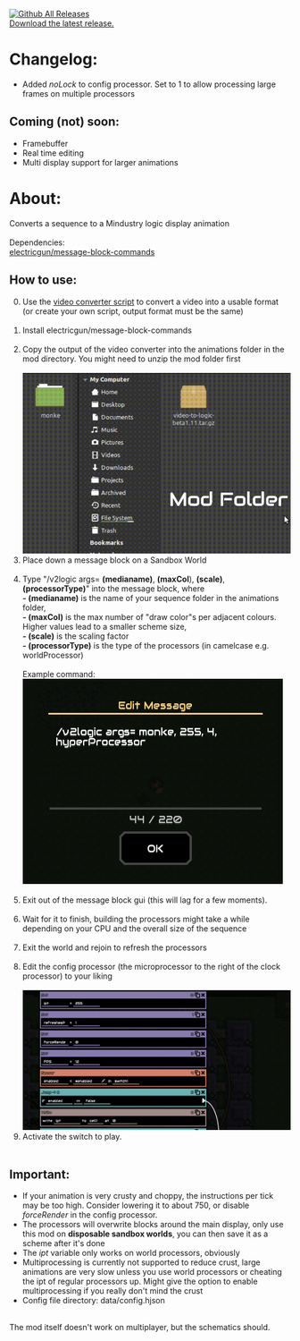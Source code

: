 
[![Github All Releases](https://img.shields.io/github/downloads/electricgun/video-to-logic/total.svg)]() <br>
[Download the latest release.](https://github.com/ElectricGun/video-to-logic/releases/latest) <br>
# Changelog:
* Added *noLock* to config processor. Set to 1 to allow processing large frames on multiple processors
  
## Coming (not) soon:
* Framebuffer
* Real time editing
* Multi display support for larger animations
  
# About:
Converts a sequence to a Mindustry logic display animation <br> <br>
Dependencies: <br> 
[electricgun/message-block-commands](https://github.com/ElectricGun/message-block-commands)

## How to use:
0. Use the [video converter script](https://github.com/ElectricGun/video-converter/releases/latest "Video Converter") to convert a video into a usable format (or create your own script, output format must be the same) <br> <br>
1. Install electricgun/message-block-commands <br> <br>
2. Copy the output of the video converter into the animations folder in the mod directory. You might need to unzip the mod folder first <br> <br>
![example1](resources/guide1.gif)
3. Place down a message block on a Sandbox World <br> <br>
4. Type "/v2logic args= **(medianame)**, **(maxCol**), **(scale)**, **(processorType)**" into the message block, where <br>**- (medianame)** is the name of your sequence folder in the animations folder, <br> **- (maxCol)** is the max number of "draw color"s per adjacent colours. Higher values lead to a smaller scheme size, <br> **- (scale)** is the scaling factor <br> **- (processorType)** is the type of the processors (in camelcase e.g. worldProcessor) <br>  <br>Example command: <br> 
![example1](resources/example1.png) <br> <br>
5. Exit out of the message block gui (this will lag for a few moments). <br> <br>
6. Wait for it to finish, building the processors might take a while depending on your CPU and the overall size of the sequence <br> <br>
7. Exit the world and rejoin to refresh the processors <br> <br>
8. Edit the config processor (the microprocessor to the right of the clock processor) to your liking <br> <br>
![example1](resources/example2.png)
9. Activate the switch to play. <br> <br>
## Important: 
- If your animation is very crusty and choppy, the instructions per tick may be too high. Consider lowering it to about 750, or disable *forceRender* in the config processor.
- The processors will overwrite blocks around the main display, only use this mod on **disposable sandbox worlds**, you can then save it as a scheme after it's done <br>
- The *ipt* variable only works on world processors, obviously <br>
- Multiprocessing is currently not supported to reduce crust, large animations are very slow unless you use world processors or cheating the ipt of regular processors up. Might give the option to enable multiprocessing if you really don't mind the crust <br>
- Config file directory: data/config.hjson <br>
<br>
The mod itself doesn't work on multiplayer, but the schematics should.
